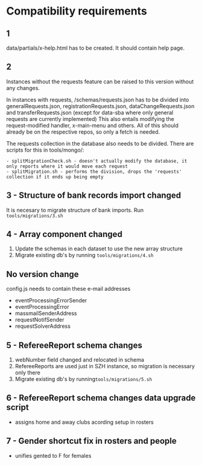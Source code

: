 # Compatibility requirements

## 1
data/partials/x-help.html has to be created. It should contain help page.

## 2
Instances without the requests feature can be raised to this version without any changes.

In instances with requests, /schemas/requests.json has to be divided into generalRequests.json, registrationRequests.json, dataChangeRequests.json and transferRequests.json (except for data-sba where only general requests are currently implemented)
This also entails modifying the request-modified handler, x-main-menu and others.
All of this should already be on the respective repos, so only a fetch is needed.

The requests collection in the database also needs to be divided. There are scripts for this in tools/mongo/:

	- splitMigrationCheck.sh - doesn't actually modify the database, it only reports where it would move each request
	- splitMigration.sh - performs the division, drops the 'requests' collection if it ends up being empty

## 3 - Structure of bank records import changed

It is necesary to migrate structure of bank imports. Run `tools/migrations/3.sh`

## 4 - Array component changed

1. Update the schemas in each dataset to use the new array structure
2. Migrate existing db's by running `tools/migrations/4.sh`

## No version change
config.js needs to contain these e-mail addresses
- eventProcessingErrorSender
- eventProcessingError
- massmailSenderAddress
- requestNotifSender
- requestSolverAddress

## 5 - RefereeReport schema changes

1. webNumber field changed and relocated in schema
2. RefereeReports are used just in SZH instance, so migration is necessary only there
2. Migrate existing db's by running`tools/migrations/5.sh`

## 6 - RefereeReport schema changes data upgrade script
- assigns home and away clubs acording setup in rosters

## 7 - Gender shortcut fix in rosters and people
- unifies gented to F for females

